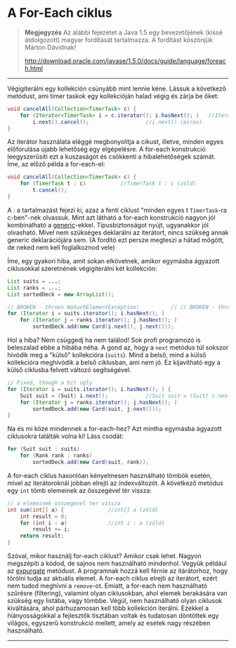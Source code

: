 # A For-Each ciklus #

> **Megjegyzés** Az alábbi fejezetet a Java 1.5 egy bevezetőjének (kissé átdolgozott) magyar fordítását tartalmazza. A fordítást köszönjük Márton Dávidnak! 
> 
> <http://download.oracle.com/javase/1.5.0/docs/guide/language/foreach.html>

---

Végigiterálni egy kollekción csúnyább mint lennie kéne. Lássuk a következő metódust, ami timer taskok egy kollekcióján halad végig és zárja be őket:

``` java
void cancelAll(Collection<TimerTask> c) {
	for (Iterator<TimerTask> i = c.iterator(); i.hasNext(); )	//Iterator<TimerTask> i = c.iterator(); i.hasNext(); (piros)
		i.next().cancel();					//i.next() (piros)
}
```

Az iterátor használata eléggé megbonyolítja a cikust, illetve, minden egyes előforulása újabb lehetőség egy elgépelésre. A for-each konstrukció leegyszerűsíti ezt a kuszaságot és csökkenti a hibalehetőségek számát. Íme, az előző példa a for-each-el:

``` java
void cancelAll(Collection<TimerTask> c) {
	for (TimerTask t : c)			//TimerTask t : c (zöld)
		t.cancel();
}
```

A : a tartalmazást fejezi ki, azaz a fenti ciklust "minden egyes t `TimerTask`-ra c-ben"-nek olvassuk. Mint azt látható a for-each konstrukció nagyon jól kombinálható a [generic](./generics.html "Generics")-ekkel. Típusbiztonságot nyújt, ugyanakkor jól olvasható. Mivel nem szükséges deklarálni az iterátort, nincs szükség annak generic deklarációjára sem. (A fordító ezt persze megteszi a hátad mögött, de neked nem kell foglalkoznod vele)

Íme, egy gyakori hiba, amit sokan elkövetnek, amikor egymásba ágyazott ciklusokkal szeretnének végigiterálni két kollekción:

``` java
List suits = ...;
List ranks = ...;
List sortedDeck = new ArrayList();

// BROKEN - throws NoSuchElementException!			// // BROKEN - throws NoSuchElementException! (piros)
for (Iterator i = suits.iterator(); i.hasNext(); )
	for (Iterator j = ranks.iterator(); j.hasNext(); )
		sortedDeck.add(new Card(i.next(), j.next()));
```

Hol a hiba? Nem csüggedj ha nem találod! Sok profi programozó is beleszalad ebbe a hibába néha. A gond az, hogy a `next` metódus túl sokszor hívódik meg a "külső" kollekcióra (`suits`). Mind a belső, mind a külső kollekcióra meghívódik a belső ciklusban, ami nem jó. Ez kijavítható egy a külső ciklusba felvett változó segítségével.

``` java
// Fixed, though a bit ugly
for (Iterator i = suits.iterator(); i.hasNext(); ) {
	Suit suit = (Suit) i.next();			//Suit suit = (Suit) i.next(); (zöld)
	for (Iterator j = ranks.iterator(); j.hasNext(); )
		sortedDeck.add(new Card(suit, j.next()));
}
```

Na és mi köze mindennek a for-each-hez? Azt mintha egymásba ágyazott ciklusokra találták volna ki! Láss csodát:

``` java
for (Suit suit : suits)
	for (Rank rank : ranks)
		sortedDeck.add(new Card(suit, rank));
```

A for-each ciklus hasonlóan kényelmesen használható tömbök esetén, mivel az iterátoroknál jobban elrejti az indexváltozót. A következő metódus egy `int` tömb elemeinek az összegével tér vissza:

``` java
// a elemeinek osszegevel ter vissza
int sum(int[] a) {				//int[] a (zöld)
	int result = 0;
	for (int i : a)				//int i : a (zöld)
		result += i;
	return result;
}
```

Szóval, mikor használj for-each ciklust? Amikor csak lehet. Nagyon megszépíti a kódod, de sajnos nem használható mindenhol. Vegyük például az [expurgate](./expurgate.html "Expurgate") metódust. A programnak hozzá kell férnie az itárátorhoz, hogy törölni tudja az aktuális elemet. A for-each ciklus elrejti az iterátort, ezért nem tudod meghívni a `remove`-ot. Emiatt, a for-each nem használható szűrésre (filtering), valamint olyan ciklusokban, ahol elemek berakására van szükség egy listába, vagy tömbbe. Végül, nem használható olyan ciklusok kiváltására, ahol párhuzamosan kell több kollekción iterálni. Ezekkel a hiányosságokkal a fejlesztők tisztában voltak és tudatosan döntöttek egy világos, egyszerű konstrukció mellett, amely az esetek nagy részében használható.

---


